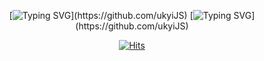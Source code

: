 <div align="center">

[![Typing SVG](https://readme-typing-svg.demolab.com?font=Ubuntu&weight=700&size=40&duration=5000&pause=2000&color=1e87f0&center=true&vCenter=true&width=880&lines=Hi+there%2C+I'm+UkYi.)](https://github.com/ukyiJS)
[![Typing SVG](https://readme-typing-svg.demolab.com?font=Ubuntu&weight=500&size=18&duration=6000&pause=1000&color=1e87f0&center=true&vCenter=true&width=880&height=50&lines=Nice+to+meet+you.)](https://github.com/ukyiJS)

[![Hits](https://hits.seeyoufarm.com/api/count/incr/badge.svg?url=https%3A%2F%2Fgithub.com%2FukyiJS&count_bg=%231E87F0&title_bg=%23555555&icon=github.svg&icon_color=%23E7E7E7&title=views&edge_flat=false)](https://github.com/ukyiJS)
</div>
